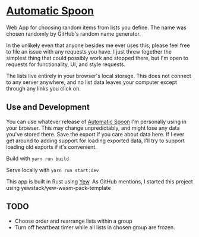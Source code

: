 # [Automatic Spoon](https://tene.github.io/automatic-spoon/)

Web App for choosing random items from lists you define.  The name was chosen randomly by GitHub's random name generator.

In the unlikely even that anyone besides me ever uses this, please feel free to file an issue with any requests you have.  I just threw together the simplest thing that could possibly work and stopped there, but I'm open to requests for functionality, UI, and style requests.

The lists live entirely in your browser's local storage.  This does not connect to any server anywhere, and no list data leaves your computer except through any links you click on.

## Use and Development

You can use whatever release of [Automatic Spoon](https://tene.github.io/automatic-spoon/) I'm personally using in your browser.  This may change unpredictably, and might lose any data you've stored there.  Save the export if you care about data here.  If I ever get around to adding support for loading exported data, I'll try to support loading old exports if it's convenient.

Build with `yarn run build`

Serve locally with `yarn run start:dev`

This app is built in Rust using [Yew](https://yew.rs/).  As GitHub mentions, I started this project using yewstack/yew-wasm-pack-template

## TODO

- Choose order and rearrange lists within a group
- Turn off heartbeat timer while all lists in chosen group are frozen.